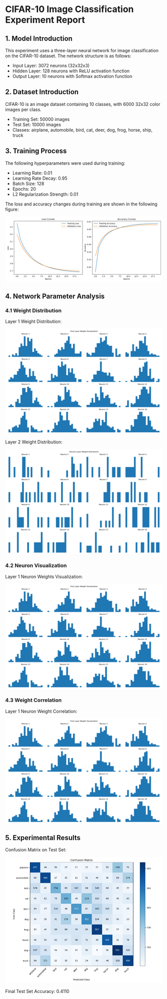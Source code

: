 
# CIFAR-10 Image Classification Experiment Report

## 1. Model Introduction

This experiment uses a three-layer neural network for image classification on the CIFAR-10 dataset. The network structure is as follows:
- Input Layer: 3072 neurons (32x32x3)
- Hidden Layer: 128 neurons with ReLU activation function
- Output Layer: 10 neurons with Softmax activation function

## 2. Dataset Introduction

CIFAR-10 is an image dataset containing 10 classes, with 6000 32x32 color images per class.
- Training Set: 50000 images
- Test Set: 10000 images
- Classes: airplane, automobile, bird, cat, deer, dog, frog, horse, ship, truck

## 3. Training Process

The following hyperparameters were used during training:
- Learning Rate: 0.01
- Learning Rate Decay: 0.95
- Batch Size: 128
- Epochs: 20
- L2 Regularization Strength: 0.01

The loss and accuracy changes during training are shown in the following figure:

![Training Curves](training_curves.png)

## 4. Network Parameter Analysis

### 4.1 Weight Distribution

Layer 1 Weight Distribution:

![Layer 1 Weight Distribution](network_params/first_layer_weights.png)

Layer 2 Weight Distribution:

![Layer 2 Weight Distribution](network_params/second_layer_weights.png)

### 4.2 Neuron Visualization

Layer 1 Neuron Weights Visualization:

![Layer 1 Neurons](network_params/first_layer_weights.png)

### 4.3 Weight Correlation

Layer 1 Neuron Weight Correlation:

![Weight Correlation](network_params/first_layer_weights.png)

## 5. Experimental Results

Confusion Matrix on Test Set:

![Confusion Matrix](confusion_matrix.png)

Final Test Set Accuracy: 0.4110
    